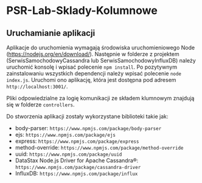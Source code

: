 # PSR-Lab-Sklady-Kolumnowe

## Uruchamianie aplikacji
Aplikacje do uruchomienia wymagają środowiska uruchomieniowego Node (https://nodejs.org/en/download/). Następnie w folderze z projektem (SerwisSamochodowyCassandra lub SerwisSamochodowyInfluxDB) należy uruchomić konsolę i wpisać polecenie `npm install`. Po pozytywnym zainstalowaniu wszystkich dependencji należy wpisać polecenie `node index.js`. Uruchomi ono aplikację, która jest dostępna pod adresem `http://localhost:3001/`.

Pliki odpowiedzialne za logię komunikacji ze składem klumnowym znajdują się w folderze `controllers`.

Do stworzenia aplikacji zostały wykorzystane biblioteki takie jak:
- body-parser: `https://www.npmjs.com/package/body-parser`
- ejs: `https://www.npmjs.com/package/ejs`
- express: `https://www.npmjs.com/package/express`
- method-override: `https://www.npmjs.com/package/method-override`
- uuid: `https://www.npmjs.com/package/uuid`
- DataStax Node.js Driver for Apache Cassandra®: `https://www.npmjs.com/package/cassandra-driver`
- InfluxDB: `https://www.npmjs.com/package/influx`
